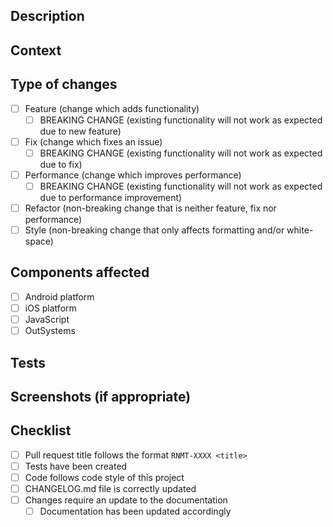 ## Description
<!--- Describe your changes in detail -->

## Context
<!--- Place the link to the issue here preceded by either 'Closes' OR 'Fixes' -->

<!--- Why is this change required? What problem does it solve? -->

## Type of changes
<!--- What types of changes does your code introduce? Put an `x` in all the boxes that apply -->
- [ ] Feature (change which adds functionality)
    - [ ] BREAKING CHANGE (existing functionality will not work as expected due to new feature)
- [ ] Fix (change which fixes an issue)
    - [ ] BREAKING CHANGE (existing functionality will not work as expected due to fix)
- [ ] Performance (change which improves performance)
    - [ ] BREAKING CHANGE (existing functionality will not work as expected due to performance improvement)
- [ ] Refactor (non-breaking change that is neither feature, fix nor performance)
- [ ] Style (non-breaking change that only affects formatting and/or white-space)

## Components affected
- [ ] Android platform
- [ ] iOS platform
- [ ] JavaScript
- [ ] OutSystems

## Tests
<!--- Describe how you tested your changes in detail -->
<!--- Include details of your test environment if relevant -->

## Screenshots (if appropriate)
<!--- E.g. before change & after change -->

## Checklist
<!--- Go over all the following items and put an `x` in all the boxes that apply -->
- [ ] Pull request title follows the format `RNMT-XXXX <title>`
- [ ] Tests have been created
- [ ] Code follows code style of this project
- [ ] CHANGELOG.md file is correctly updated
- [ ] Changes require an update to the documentation
	- [ ] Documentation has been updated accordingly